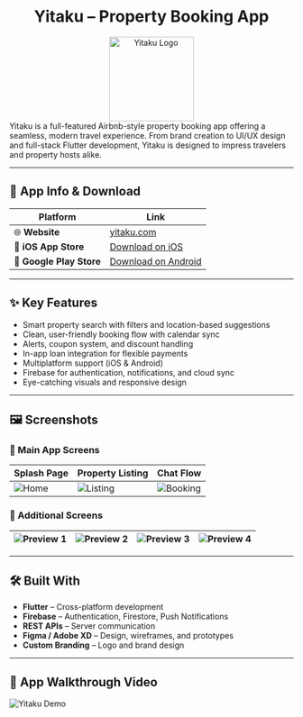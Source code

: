 <div align="center">
  <h1>Yitaku – Property Booking App</h1>
  
  <img src="https://play-lh.googleusercontent.com/tBtFqy2tNA1kh59OjlQfSK730eJnJfvechF8z4R_9ZNubMD5xS0m2e8G1ibvHpW5Aw=w240-h480-rw" alt="Yitaku Logo" width="150" />
  

</div>
Yitaku is a full-featured Airbnb-style property booking app offering a seamless, modern travel experience. From brand creation to UI/UX design and full-stack Flutter development, Yitaku is designed to impress travelers and property hosts alike.

---

## 🔗 App Info & Download

| Platform | Link |
|----------|------|
| 🌐 **Website** | [yitaku.com](https://www.yitaku.com/) |
| 📱 **iOS App Store** | [Download on iOS](https://apps.apple.com/in/app/yitaku-property-malta/id6443905285) |
| 📱 **Google Play Store** | [Download on Android](https://play.google.com/store/apps/details?id=com.yitaku.app) |

---

## ✨ Key Features

- Smart property search with filters and location-based suggestions  
- Clean, user-friendly booking flow with calendar sync  
- Alerts, coupon system, and discount handling  
- In-app loan integration for flexible payments  
- Multiplatform support (iOS & Android)  
- Firebase for authentication, notifications, and cloud sync  
- Eye-catching visuals and responsive design  

---

## 🖼️ Screenshots

### 📲 Main App Screens

| Splash Page | Property Listing | Chat Flow |
|-----------|------------------|--------------|
| ![Home](https://play-lh.googleusercontent.com/ZmzWUksOU3rKW4O-3rHvIoYh-6ZO11FP4rLQ9BqQt0xhWBmrAWCuCgRb68BUJCyJ218=w526-h296-rw) |![Listing](https://play-lh.googleusercontent.com/GHKy_ygGm0VJVzl41wnck1o-gwtHFrH8C4E3WFBEg2Hb2npTFaOYnvV8D96ZhSNKKh01=w526-h296-rw) | ![Booking](https://encrypted-tbn0.gstatic.com/images?q=tbn:ANd9GcQvzOo08tAWvhIzJa6_R-5T500BBguSsMAFZg&s) |

### 📸 Additional Screens

| ![Preview 1](https://encrypted-tbn0.gstatic.com/images?q=tbn:ANd9GcQ7zGRkuAdZdy_ISVWHQOL8YiOTP0Mw86l9mQ&s) | ![Preview 2](https://play-lh.googleusercontent.com/gVt0RYjmlIYbmy2ZaT70Y_REgYzLsLJDViVt16C6AVRsfGXygkv6AbLgAM7J3EJTaQ=w526-h296-rw) | ![Preview 3](https://play-lh.googleusercontent.com/Ej8Ia6HCP1S7hLavnKKMlXk34V3WjlC7VVuEnP5VwoaSNXeK2OHLDIIWdJrNKsQ6oPW9=w526-h296-rw) | ![Preview 4](https://play-lh.googleusercontent.com/pnM1xIFzoD-y4p-ElPfs2zvpvhsN1MXrcEAC3eiq978K-7Ii8JAATR41O3j452Ct-w=w526-h296-rw) |
|:--:|:--:|:--:|:--:|
---

## 🛠️ Built With

- **Flutter** – Cross-platform development
- **Firebase** – Authentication, Firestore, Push Notifications
- **REST APIs** – Server communication
- **Figma / Adobe XD** – Design, wireframes, and prototypes
- **Custom Branding** – Logo and brand design

---

## 🎥 App Walkthrough Video

![Yitaku Demo](assets/yitaku-demo.gif)
